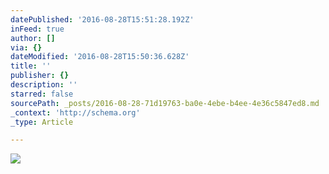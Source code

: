 ```yaml
---
datePublished: '2016-08-28T15:51:28.192Z'
inFeed: true
author: []
via: {}
dateModified: '2016-08-28T15:50:36.628Z'
title: ''
publisher: {}
description: ''
starred: false
sourcePath: _posts/2016-08-28-71d19763-ba0e-4ebe-b4ee-4e36c5847ed8.md
_context: 'http://schema.org'
_type: Article

---
```

![](https://the-grid-user-content.s3-us-west-2.amazonaws.com/6fb37fb5-fadb-421f-b797-1db1da5695b8.jpg)